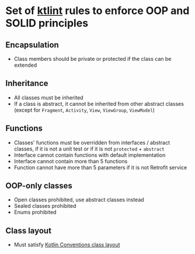 # Set of [ktlint](https://pinterest.github.io/ktlint/) rules to enforce OOP and SOLID principles

## Encapsulation

- Class members should be private or protected if the class can be extended

## Inheritance

- All classes must be inherited
- If a class is abstract, it cannot be inherited from other abstract classes (except
  for `Fragment`, `Activity`, `View`, `ViewGroup`, `ViewModel`)

## Functions

- Classes' functions must be overridden from interfaces / abstract classes, if it is not a unit test or if it is not `protected` + `abstract`
- Interface cannot contain functions with default implementation
- Interface cannot contain more than 5 functions
- Function cannot have more than 5 parameters if it is not Retrofit service

## OOP-only classes

- Open classes prohibited, use abstract classes instead
- Sealed classes prohibited
- Enums prohibited

## Class layout

- Must satisfy [Kotlin Conventions class layout](https://kotlinlang.org/docs/coding-conventions.html#class-layout)